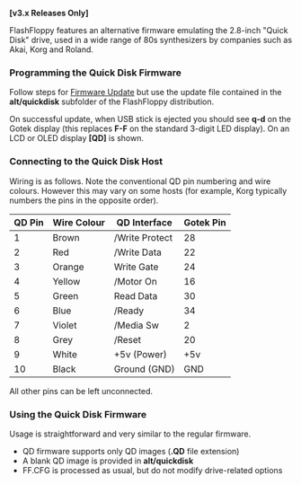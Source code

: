 
**[v3.x Releases Only]**

FlashFloppy features an alternative firmware emulating the 2.8-inch
"Quick Disk" drive, used in a wide range of 80s synthesizers
by companies such as Akai, Korg and Roland.

### Programming the Quick Disk Firmware

Follow steps for [Firmware Update](Firmware-Update) but use the update
file contained in the **alt/quickdisk** subfolder of the FlashFloppy
distribution.

On successful update, when USB stick is ejected you should see **q-d**
on the Gotek display (this replaces **F-F** on the standard 3-digit
LED display). On an LCD or OLED display **[QD]** is shown.

### Connecting to the Quick Disk Host

Wiring is as follows. Note the conventional QD pin numbering and wire
colours. However this may vary on some hosts (for example, Korg
typically numbers the pins in the opposite order).

|QD Pin  |Wire Colour| QD Interface   |Gotek Pin|
|--------|-----------|----------------|---------|
|   1    | Brown     | /Write Protect |   28    |
|   2    | Red       | /Write Data    |   22    |
|   3    | Orange    | Write Gate     |   24    |
|   4    | Yellow    | /Motor On      |   16    |
|   5    | Green     | Read Data      |   30    |
|   6    | Blue      | /Ready         |   34    |
|   7    | Violet    | /Media Sw      |    2    |
|   8    | Grey      | /Reset         |   20    |
|   9    | White     | +5v (Power)    |  +5v    |
|  10    | Black     | Ground (GND)   |  GND    |

All other pins can be left unconnected.

### Using the Quick Disk Firmware

Usage is straightforward and very similar to the regular firmware.
* QD firmware supports only QD images (**.QD** file extension)
* A blank QD image is provided in **alt/quickdisk**
* FF.CFG is processed as usual, but do not modify drive-related
  options
